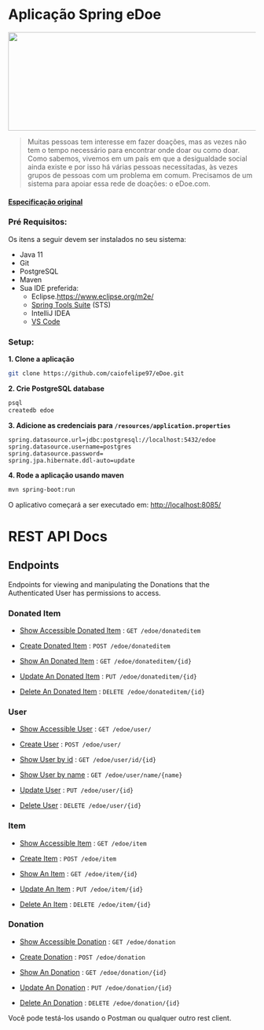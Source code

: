 # Aplicação Spring eDoe

<p align="center">
  <img src="https://lh6.googleusercontent.com/lT7mQse0ChZB0iMO0MMXZp_k-nTqtyfY9_FuNl7eELiVQcjRztnz5d1Iu_m39pKhGeXP8-37MfmRQlkszMDEDyjlgxSfa7_5nsbJEJjkmztA0St3wy4art8UIGekWKjQOINpxtgo" height="200" width="600"> 
</p>

>Muitas pessoas tem interesse em fazer doações, mas as vezes não tem o tempo necessário para encontrar onde doar ou como doar. Como sabemos, vivemos em um país em que a desigualdade social ainda existe e por isso há várias pessoas necessitadas, às vezes grupos de pessoas com um problema em comum. Precisamos de um sistema para apoiar essa rede de doações: o eDoe.com.

#### [Especificação original](https://docs.google.com/document/d/e/2PACX-1vST2TI5lDbtMlv8rhFYJkYnrfgqzyWDv6DDvvAajz3_KK4tAs_UnAbYdI6oeMQA6jEHo5HwUAatHmd8/pub)

### Pré Requisitos:

Os itens a seguir devem ser instalados no seu sistema:
* Java 11
* Git
* PostgreSQL
* Maven
* Sua IDE preferida: 
  * Eclipse.https://www.eclipse.org/m2e/
  * [Spring Tools Suite](https://spring.io/tools) (STS)
  * IntelliJ IDEA
  * [VS Code](https://code.visualstudio.com)

### Setup:

**1. Clone a aplicação**

```bash
git clone https://github.com/caiofelipe97/eDoe.git
```

**2. Crie PostgreSQL database**
```bash
psql
createdb edoe
```
**3. Adicione as credenciais para `/resources/application.properties`**

```
spring.datasource.url=jdbc:postgresql://localhost:5432/edoe
spring.datasource.username=postgres
spring.datasource.password=
spring.jpa.hibernate.ddl-auto=update
```

**4. Rode a aplicação usando maven**

```bash
mvn spring-boot:run
```
O aplicativo começará a ser executado em: <http://localhost:8085/>

# REST API Docs

## Endpoints

Endpoints for viewing and manipulating the Donations that the Authenticated User
has permissions to access.

### Donated Item

* [Show Accessible Donated Item](docs/donateditem/get.md) : `GET /edoe/donateditem`

* [Create Donated Item](docs/donateditem/post.md) : `POST /edoe/donateditem`

* [Show An Donated Item](docs/donateditem/get.md) : `GET /edoe/donateditem/{id}`

* [Update An Donated Item](docs/donateditem/put.md) : `PUT /edoe/donateditem/{id}`    

* [Delete An Donated Item](docs/donateditem/delete.md) : `DELETE /edoe/donateditem/{id}`
    
### User

* [Show Accessible User](docs/user/get.md) : `GET /edoe/user/`

* [Create User](docs/user/post.md) : `POST /edoe/user/`

* [Show User by id](docs/user/get.md) : `GET /edoe/user/id/{id}`

* [Show User by name](docs/user/get.md) : `GET /edoe/user/name/{name}`

* [Update User](docs/user/put.md) : `PUT /edoe/user/{id}`    

* [Delete User](docs/user/delete.md) : `DELETE /edoe/user/{id}`
   
### Item

* [Show Accessible Item](docs/item/get.md) : `GET /edoe/item`

* [Create Item](docs/item/post.md) : `POST /edoe/item`

* [Show An Item](docs/item/get.md) : `GET /edoe/item/{id}`

* [Update An Item](docs/item/put.md) : `PUT /edoe/item/{id}`    

* [Delete An Item](docs/item/delete.md) : `DELETE /edoe/item/{id}`

### Donation

* [Show Accessible Donation](docs/donation/get.md) : `GET /edoe/donation`

* [Create Donation](docs/donation/post.md) : `POST /edoe/donation`

* [Show An Donation](docs/donation/get.md) : `GET /edoe/donation/{id}`

* [Update An Donation](docs/donation/put.md) : `PUT /edoe/donation/{id}`    

* [Delete An Donation](docs/donation/delete.md) : `DELETE /edoe/donation/{id}`


Você pode testá-los usando o Postman ou qualquer outro rest client.
